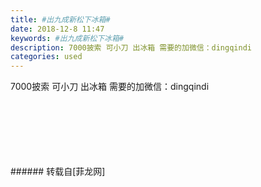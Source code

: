 ```yaml
---
title: #出九成新松下冰箱#
date: 2018-12-8 11:47
keywords: #出九成新松下冰箱#
description: 7000披索 可小刀 出冰箱 需要的加微信：dingqindi
categories: used
---
```

<td class="t_f" id="postmessage_2430112">

7000披索 可小刀 出冰箱 需要的加微信：dingqindi<br/>
<img alt="" border="0" class="zoom" data-cf-modified-3b6d773cedf940058f2aa55d-="" file="http://www.flw.ph/data/appbyme/upload/image/201812/08/oGKcsn4PoIhC.jpg" id="aimg_HRKcN" lazyloadthumb="1" onclick="" onmouseover="" src="http://www.flw.ph/data/appbyme/upload/image/201812/08/oGKcsn4PoIhC.jpg"/><br/>
<br/>
<img alt="" border="0" class="zoom" data-cf-modified-3b6d773cedf940058f2aa55d-="" file="http://www.flw.ph/data/appbyme/upload/image/201812/08/hvo7XjrBjDPw.jpg" id="aimg_vXiyg" lazyloadthumb="1" onclick="" onmouseover="" src="http://www.flw.ph/data/appbyme/upload/image/201812/08/hvo7XjrBjDPw.jpg"/><br/>
<br/>
<img alt="" border="0" class="zoom" data-cf-modified-3b6d773cedf940058f2aa55d-="" file="http://www.flw.ph/data/appbyme/upload/image/201812/08/f0BvjUNXBRYG.jpg" id="aimg_A430I" lazyloadthumb="1" onclick="" onmouseover="" src="http://www.flw.ph/data/appbyme/upload/image/201812/08/f0BvjUNXBRYG.jpg"/><br/>
<br/>
<img alt="" border="0" class="zoom" data-cf-modified-3b6d773cedf940058f2aa55d-="" file="http://www.flw.ph/data/appbyme/upload/image/201812/08/BVrfzeDZHyBL.jpg" id="aimg_b4J6W" lazyloadthumb="1" onclick="" onmouseover="" src="http://www.flw.ph/data/appbyme/upload/image/201812/08/BVrfzeDZHyBL.jpg"/><br/>
<br/>
<img alt="" border="0" class="zoom" data-cf-modified-3b6d773cedf940058f2aa55d-="" file="http://www.flw.ph/data/appbyme/upload/image/201812/08/sMj2as97q023.jpg" id="aimg_NZJ3u" lazyloadthumb="1" onclick="" onmouseover="" src="http://www.flw.ph/data/appbyme/upload/image/201812/08/sMj2as97q023.jpg"/><br/>
<br/>
<img alt="" border="0" class="zoom" data-cf-modified-3b6d773cedf940058f2aa55d-="" file="http://www.flw.ph/data/appbyme/upload/image/201812/08/T68y717ygPex.jpg" id="aimg_LgAaG" lazyloadthumb="1" onclick="" onmouseover="" src="http://www.flw.ph/data/appbyme/upload/image/201812/08/T68y717ygPex.jpg"/><br/>
<br/>
</td>
###### 转载自[菲龙网]